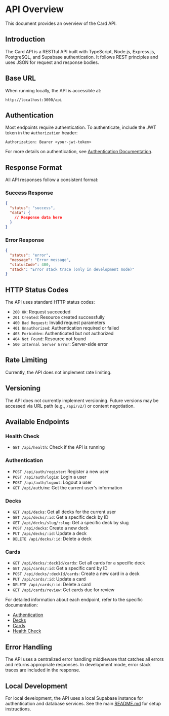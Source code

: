 # API Overview

This document provides an overview of the Card API.

## Introduction

The Card API is a RESTful API built with TypeScript, Node.js, Express.js, PostgreSQL, and Supabase authentication. It follows REST principles and uses JSON for request and response bodies.

## Base URL

When running locally, the API is accessible at:

```
http://localhost:3000/api
```

## Authentication

Most endpoints require authentication. To authenticate, include the JWT token in the `Authorization` header:

```
Authorization: Bearer <your-jwt-token>
```

For more details on authentication, see [Authentication Documentation](./authentication.md).

## Response Format

All API responses follow a consistent format:

### Success Response

```json
{
  "status": "success",
  "data": {
    // Response data here
  }
}
```

### Error Response

```json
{
  "status": "error",
  "message": "Error message",
  "statusCode": 400,
  "stack": "Error stack trace (only in development mode)"
}
```

## HTTP Status Codes

The API uses standard HTTP status codes:

- `200 OK`: Request succeeded
- `201 Created`: Resource created successfully
- `400 Bad Request`: Invalid request parameters
- `401 Unauthorized`: Authentication required or failed
- `403 Forbidden`: Authenticated but not authorized
- `404 Not Found`: Resource not found
- `500 Internal Server Error`: Server-side error

## Rate Limiting

Currently, the API does not implement rate limiting.

## Versioning

The API does not currently implement versioning. Future versions may be accessed via URL path (e.g., `/api/v2/`) or content negotiation.

## Available Endpoints

### Health Check

- `GET /api/health`: Check if the API is running

### Authentication

- `POST /api/auth/register`: Register a new user
- `POST /api/auth/login`: Login a user
- `POST /api/auth/logout`: Logout a user
- `GET /api/auth/me`: Get the current user's information

### Decks

- `GET /api/decks`: Get all decks for the current user
- `GET /api/decks/:id`: Get a specific deck by ID
- `GET /api/decks/slug/:slug`: Get a specific deck by slug
- `POST /api/decks`: Create a new deck
- `PUT /api/decks/:id`: Update a deck
- `DELETE /api/decks/:id`: Delete a deck

### Cards

- `GET /api/decks/:deckId/cards`: Get all cards for a specific deck
- `GET /api/cards/:id`: Get a specific card by ID
- `POST /api/decks/:deckId/cards`: Create a new card in a deck
- `PUT /api/cards/:id`: Update a card
- `DELETE /api/cards/:id`: Delete a card
- `GET /api/cards/review`: Get cards due for review

For detailed information about each endpoint, refer to the specific documentation:
- [Authentication](./authentication.md)
- [Decks](./decks.md)
- [Cards](./cards.md)
- [Health Check](./health.md)

## Error Handling

The API uses a centralized error handling middleware that catches all errors and returns appropriate responses. In development mode, error stack traces are included in the response.

## Local Development

For local development, the API uses a local Supabase instance for authentication and database services. See the main [README.md](../README.md) for setup instructions. 